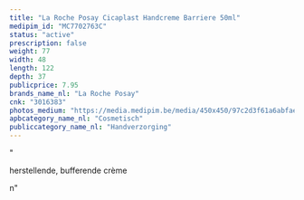 ```yaml
---
title: "La Roche Posay Cicaplast Handcreme Barriere 50ml"
medipim_id: "MC7702763C"
status: "active"
prescription: false
weight: 77
width: 48
length: 122
depth: 37
publicprice: 7.95
brands_name_nl: "La Roche Posay"
cnk: "3016383"
photos_medium: "https://media.medipim.be/media/450x450/97c2d3f61a6abfae63104c068fbbb8f0d30710f8.jpg"
apbcategory_name_nl: "Cosmetisch"
publiccategory_name_nl: "Handverzorging"
---
```

"<p>herstellende, bufferende crème</p>n"
